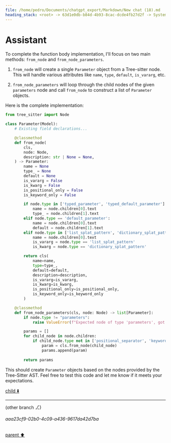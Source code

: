 ```yaml
---
file: /home/pedro/Documents/chatgpt_export/Markdown/New chat (18).md
heading_stack: <root> -> 63d1e0db-b84d-4b93-8cac-dcde4fb27d2f -> System -> e1231b1e-c6dd-4e6f-8b11-b07e97b45e65 -> System -> aaa242ce-7fcb-4865-bc06-4b38eb8a2fdd -> User -> 95861e20-24b9-49e9-be62-3c256f5e4720 -> Assistant -> aaa20b0d-2bf8-44e9-9467-b40ac5f514ca -> User -> fbe3cdf8-7d59-4d9c-bfdf-8e131d0c5d7c -> Assistant -> aaa28153-7531-404e-9050-98ddff7f1b25 -> User -> d1bfe94e-e0ff-4c69-a1e4-1db1fb06b009 -> Assistant -> aaa2f9b6-b863-4dda-ba08-c7b20cbbbd63 -> User -> 57f72327-baa2-4d25-9b9f-a877fb819b45 -> Assistant
---
```

# Assistant

To complete the function body implementation, I'll focus on two main methods: `from_node` and `from_node_parameters`.

1. `from_node` will create a single `Parameter` object from a Tree-sitter node. This will handle various attributes like `name`, `type`, `default`, `is_vararg`, etc.
  
2. `from_node_parameters` will loop through the child nodes of the given `parameters` node and call `from_node` to construct a list of `Parameter` objects.

Here is the complete implementation:

```python
from tree_sitter import Node

class Parameter(Model):
    # Existing field declarations...

    @classmethod
    def from_node(
        cls,
        node: Node,
        description: str | None = None,
    ) -> Parameter:
        name = None
        type_ = None
        default = None
        is_vararg = False
        is_kwarg = False
        is_positional_only = False
        is_keyword_only = False

        if node.type in ['typed_parameter', 'typed_default_parameter']:
            name = node.children[0].text
            type_ = node.children[1].text
        elif node.type == 'default_parameter':
            name = node.children[0].text
            default = node.children[1].text
        elif node.type in ['list_splat_pattern', 'dictionary_splat_pattern']:
            name = node.children[0].text
            is_vararg = node.type == 'list_splat_pattern'
            is_kwarg = node.type == 'dictionary_splat_pattern'

        return cls(
            name=name,
            type=type_,
            default=default,
            description=description,
            is_vararg=is_vararg,
            is_kwarg=is_kwarg,
            is_positional_only=is_positional_only,
            is_keyword_only=is_keyword_only
        )

    @classmethod
    def from_node_parameters(cls, node: Node) -> list[Parameter]:
        if node.type != "parameters":
            raise ValueError(f"Expected node of type 'parameters', got {node.type}")

        params = []
        for child_node in node.children:
            if child_node.type not in ['positional_separator', 'keyword_separator']:
                param = cls.from_node(child_node)
                params.append(param)
                
        return params
```

This should create `Parameter` objects based on the nodes provided by the Tree-Sitter AST. Feel free to test this code and let me know if it meets your expectations.

[child ⬇️](#aaa23cf9-02b0-4c09-a436-9617da42d7ba)

---

(other branch ⎇)
###### aaa23cf9-02b0-4c09-a436-9617da42d7ba
[parent ⬆️](#57f72327-baa2-4d25-9b9f-a877fb819b45)
